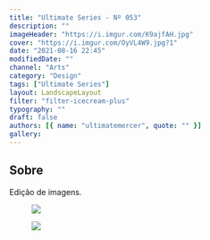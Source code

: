 ```yaml
---
title: "Ultimate Series - Nº 053"
description: ""
imageHeader: "https://i.imgur.com/K9ajfAH.jpg"
cover: "https://i.imgur.com/OyVL4W9.jpg?1"
date: "2021-08-16 22:45"
modifiedDate: ""
channel: "Arts"
category: "Design"
tags: ["Ultimate Series"]
layout: LandscapeLayout
filter: "filter-icecream-plus"
typography: ""
draft: false
authors: [{ name: "ultimatemercer", quote: "" }]
gallery:
---
```


## Sobre

Edição de imagens.

<figure>
<img src="https://i.imgur.com/K9ajfAH.jpg" className="max-w-none mx-auto block"/>
</figure>

<figure>
<img src="https://i.imgur.com/dldlvc0.jpg" className="max-w-none mx-auto block"/>
</figure>
